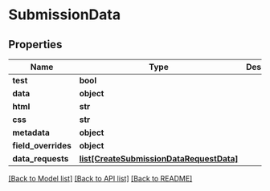# SubmissionData

## Properties
Name | Type | Description | Notes
------------ | ------------- | ------------- | -------------
**test** | **bool** |  | [optional] 
**data** | **object** |  | 
**html** | **str** |  | [optional] 
**css** | **str** |  | [optional] 
**metadata** | **object** |  | [optional] 
**field_overrides** | **object** |  | [optional] 
**data_requests** | [**list[CreateSubmissionDataRequestData]**](CreateSubmissionDataRequestData.md) |  | [optional] 

[[Back to Model list]](../README.md#documentation-for-models) [[Back to API list]](../README.md#documentation-for-api-endpoints) [[Back to README]](../README.md)


